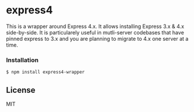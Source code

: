 # express4

This is a wrapper around Express 4.x. It allows installing Express 3.x & 4.x side-by-side. It is particularely useful in mutli-server codebases that have pinned express to 3.x and you are planning to migrate to 4.x one server at a time.

### Installation

	$ npm install express4-wrapper

License
----

MIT
